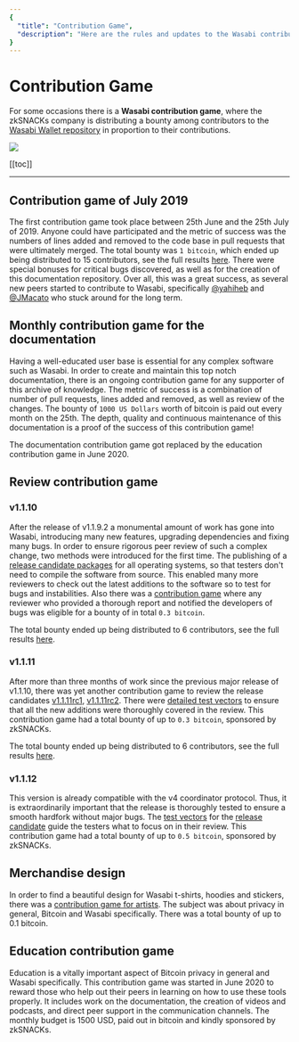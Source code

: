 ```yaml
---
{
  "title": "Contribution Game",
  "description": "Here are the rules and updates to the Wasabi contribution game, a bounty program for all Wasabikas. This is the Wasabi documentation, an archive of knowledge about the open-source, non-custodial and privacy-focused Bitcoin wallet for desktop."
}
---
```


# Contribution Game

For some occasions there is a **Wasabi contribution game**, where the zkSNACKs company is distributing a bounty among contributors to the [Wasabi Wallet repository](https://github.com/zkSNACKs/WalletWasabi) in proportion to their contributions.

![](/ContributionGame.png)

[[toc]]

---

## Contribution game of July 2019

The first contribution game took place between 25th June and the 25th July of 2019.
Anyone could have participated and the metric of success was the numbers of lines added and removed to the code base in pull requests that were ultimately merged.
The total bounty was `1 bitcoin`, which ended up being distributed to 15 contributors, see the full results [here](https://github.com/zkSNACKs/WalletWasabi/issues/2016).
There were special bonuses for critical bugs discovered, as well as for the creation of this documentation repository.
Over all, this was a great success, as several new peers started to contribute to Wasabi, specifically [@yahiheb](https://github.com/yahiheb) and [@JMacato](https://github.com/jmacato) who stuck around for the long term.

## Monthly contribution game for the documentation

Having a well-educated user base is essential for any complex software such as Wasabi.
In order to create and maintain this top notch documentation, there is an ongoing contribution game for any supporter of this archive of knowledge.
The metric of success is a combination of number of pull requests, lines added and removed, as well as review of the changes.
The bounty of `1000 US Dollars` worth of bitcoin is paid out every month on the 25th.
The depth, quality and continuous maintenance of this documentation is a proof of the success of this contribution game!

The documentation contribution game got replaced by the education contribution game in June 2020.

## Review contribution game 

### v1.1.10

After the release of v1.1.9.2 a monumental amount of work has gone into Wasabi, introducing many new features, upgrading dependencies and fixing many bugs.
In order to ensure rigorous peer review of such a complex change, two methods were introduced for the first time.
The publishing of a [release candidate packages](https://github.com/zkSNACKs/WalletWasabi/releases/tag/v1.1.10rc1) for all operating systems, so that testers don't need to compile the software from source.
This enabled many more reviewers to check out the latest additions to the software so to test for bugs and instabilities.
Also there was a [contribution game](https://github.com/zkSNACKs/WalletWasabi/issues/2631) where any reviewer who provided a thorough report and notified the developers of bugs was eligible for a bounty of in total `0.3 bitcoin`.

The total bounty ended up being distributed to 6 contributors, see the full results [here](https://github.com/zkSNACKs/WalletWasabi/issues/2631#issuecomment-565746074).
### v1.1.11

After more than three months of work since the previous major release of v1.1.10, there was yet another contribution game to review the release candidates [v1.1.11rc1](https://github.com/molnard/WalletWasabi/releases/tag/v1.1.11rc1), [v1.1.11rc2](https://github.com/molnard/WalletWasabi/releases/tag/v1.1.11rc2).
There were [detailed test vectors](https://github.com/zkSNACKs/WalletWasabi/issues/3396) to ensure that all the new additions were thoroughly covered in the review.
This contribution game had a total bounty of up to `0.3 bitcoin`, sponsored by zkSNACKs.

The total bounty ended up being distributed to 6 contributors, see the full results [here](https://github.com/zkSNACKs/WalletWasabi/issues/3396#issuecomment-610313893).

### v1.1.12

This version is already compatible with the v4 coordinator protocol.
Thus, it is extraordinarily important that the release is thoroughly tested to ensure a smooth hardfork without major bugs.
The [test vectors](https://github.com/zksnacks/walletwasabi/issues/3782) for the [release candidate](https://github.com/molnard/WalletWasabi/releases/tag/v1.1.12rc1) guide the testers what to focus on in their review.
This contribution game had a total bounty of up to `0.5 bitcoin`, sponsored by zkSNACKs.

## Merchandise design

In order to find a beautiful design for Wasabi t-shirts, hoodies and stickers, there was a [contribution game for artists](https://github.com/zkSNACKs/Meta/issues/76).
The subject was about privacy in general, Bitcoin and Wasabi specifically.
There was a total bounty of up to 0.1 bitcoin.

## Education contribution game

Education is a vitally important aspect of Bitcoin privacy in general and Wasabi specifically.
This contribution game was started in June 2020 to reward those who help out their peers in learning on how to use these tools properly.
It includes work on the documentation, the creation of videos and podcasts, and direct peer support in the communication channels.
The monthly budget is 1500 USD, paid out in bitcoin and kindly sponsored by zkSNACKs.
